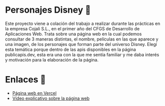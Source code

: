 <h1>Personajes Disney 🌟</h1>
<p>Este proyecto viene a colación del trabajo a realizar durante las prácticas en la empresa Cojali S.L., en el primer año del CFGS de Desarrollo de Aplicaciones Web. Trata sobre una página web en la cual podemos consultar de 3 maneras distintas, el nombre, películas en las que aparece y una imagen, de los personajes que forman parte del universo Disney. Elegí esta temática porque dentro de las apis disponibles en la página publicapis.dev, esta era una con la que me sentía familiar y me daba interés y motivación para la elaboración de la página.</p>
<h1>Enlaces 🔗</h1>
<p>
  <ul>
    <li>
      <a href="https://personajes-disney.vercel.app/" target="_blank">Página web en Vercel</a>
    </li>
    <li>
      <a href="https://drive.google.com/file/d/1TzR76Yj5xSCVaPzhZw15nCJHsbU377X4/view?usp=drive_link" target="_blank">Vídeo explicativo sobre la página web</a>
    </li>
  </ul>
</p>
